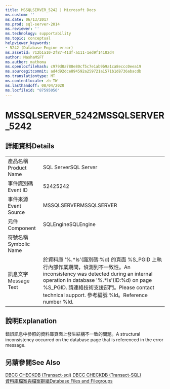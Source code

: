 ```yaml
---
title: MSSQLSERVER_5242 | Microsoft Docs
ms.custom: ''
ms.date: 06/13/2017
ms.prod: sql-server-2014
ms.reviewer: ''
ms.technology: supportability
ms.topic: conceptual
helpviewer_keywords:
- 5242 (Database Engine error)
ms.assetid: 712b1a10-2f87-41df-a111-1ed9f14102d4
author: MashaMSFT
ms.author: mathoma
ms.openlocfilehash: c979d0a788e80cf5c7e1ab9b9a1ca8eccc0eea19
ms.sourcegitcommit: ad4d92dce894592a259721a1571b1d8736abacdb
ms.translationtype: MT
ms.contentlocale: zh-TW
ms.lasthandoff: 08/04/2020
ms.locfileid: "87595056"
---
```

# <a name="mssqlserver_5242"></a><span data-ttu-id="8b1c5-102">MSSQLSERVER_5242</span><span class="sxs-lookup"><span data-stu-id="8b1c5-102">MSSQLSERVER_5242</span></span>
    
## <a name="details"></a><span data-ttu-id="8b1c5-103">詳細資料</span><span class="sxs-lookup"><span data-stu-id="8b1c5-103">Details</span></span>  
  
|||  
|-|-|  
|<span data-ttu-id="8b1c5-104">產品名稱</span><span class="sxs-lookup"><span data-stu-id="8b1c5-104">Product Name</span></span>|<span data-ttu-id="8b1c5-105">SQL Server</span><span class="sxs-lookup"><span data-stu-id="8b1c5-105">SQL Server</span></span>|  
|<span data-ttu-id="8b1c5-106">事件識別碼</span><span class="sxs-lookup"><span data-stu-id="8b1c5-106">Event ID</span></span>|<span data-ttu-id="8b1c5-107">5242</span><span class="sxs-lookup"><span data-stu-id="8b1c5-107">5242</span></span>|  
|<span data-ttu-id="8b1c5-108">事件來源</span><span class="sxs-lookup"><span data-stu-id="8b1c5-108">Event Source</span></span>|<span data-ttu-id="8b1c5-109">MSSQLSERVER</span><span class="sxs-lookup"><span data-stu-id="8b1c5-109">MSSQLSERVER</span></span>|  
|<span data-ttu-id="8b1c5-110">元件</span><span class="sxs-lookup"><span data-stu-id="8b1c5-110">Component</span></span>|<span data-ttu-id="8b1c5-111">SQLEngine</span><span class="sxs-lookup"><span data-stu-id="8b1c5-111">SQLEngine</span></span>|  
|<span data-ttu-id="8b1c5-112">符號名稱</span><span class="sxs-lookup"><span data-stu-id="8b1c5-112">Symbolic Name</span></span>||  
|<span data-ttu-id="8b1c5-113">訊息文字</span><span class="sxs-lookup"><span data-stu-id="8b1c5-113">Message Text</span></span>|<span data-ttu-id="8b1c5-114">於資料庫 '%.\*ls'(識別碼:%d) 的頁面 %S_PGID 上執行內部作業期間，偵測到不一致性。</span><span class="sxs-lookup"><span data-stu-id="8b1c5-114">An inconsistency was detected during an internal operation in database '%.\*ls'(ID:%d) on page %S_PGID.</span></span> <span data-ttu-id="8b1c5-115">請連絡技術支援部門。</span><span class="sxs-lookup"><span data-stu-id="8b1c5-115">Please contact technical support.</span></span> <span data-ttu-id="8b1c5-116">參考編號 %ld。</span><span class="sxs-lookup"><span data-stu-id="8b1c5-116">Reference number %ld.</span></span>|  
  
## <a name="explanation"></a><span data-ttu-id="8b1c5-117">說明</span><span class="sxs-lookup"><span data-stu-id="8b1c5-117">Explanation</span></span>  
 <span data-ttu-id="8b1c5-118">錯誤訊息中參照的資料庫頁面上發生結構不一致的問題。</span><span class="sxs-lookup"><span data-stu-id="8b1c5-118">A structural inconsistency occurred on the database page that is referenced in the error message.</span></span>  
  
## <a name="see-also"></a><span data-ttu-id="8b1c5-119">另請參閱</span><span class="sxs-lookup"><span data-stu-id="8b1c5-119">See Also</span></span>  
 <span data-ttu-id="8b1c5-120">[DBCC CHECKDB &#40;Transact-sql&#41;](/sql/t-sql/database-console-commands/dbcc-checkdb-transact-sql) </span><span class="sxs-lookup"><span data-stu-id="8b1c5-120">[DBCC CHECKDB &#40;Transact-SQL&#41;](/sql/t-sql/database-console-commands/dbcc-checkdb-transact-sql) </span></span>  
 [<span data-ttu-id="8b1c5-121">資料庫檔案與檔案群組</span><span class="sxs-lookup"><span data-stu-id="8b1c5-121">Database Files and Filegroups</span></span>](../databases/database-files-and-filegroups.md)  
  
  
